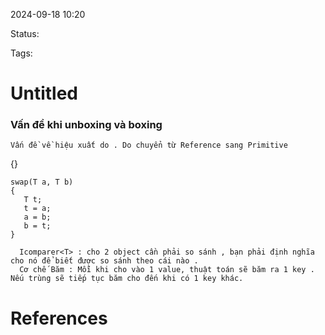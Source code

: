 
2024-09-18 10:20

Status:

Tags:


# Untitled

### Vấn đề khi unboxing và boxing
    Vấn đề về hiệu xuất do . Do chuyển từ Reference sang Primitive
{}

```Csharp
swap(T a, T b)
{
   T t;
   t = a;
   a = b;
   b = t;
}
```



      Icomparer<T> : cho 2 object cần phải so sánh , bạn phải định nghĩa cho nó để biết được so sánh theo cái nào .
      Cơ chế Băm : Mỗi khi cho vào 1 value, thuật toán sẽ băm ra 1 key . Nếu trùng sẽ tiếp tục băm cho đến khi có 1 key khác.
# References






